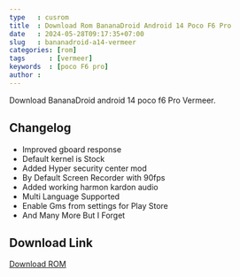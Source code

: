 ```yaml
---
type   : cusrom
title  : Download Rom BananaDroid Android 14 Poco F6 Pro 
date   : 2024-05-28T09:17:35+07:00
slug   : bananadroid-a14-vermeer
categories: [rom]
tags      : [vermeer]
keywords  : [poco F6 pro]
author : 
---
```


Download BananaDroid android 14 poco f6 Pro Vermeer.


## Changelog
- Improved gboard response
- Default kernel is Stock
- Added Hyper security center mod
- By Default Screen Recorder with 90fps
- Added working harmon kardon audio 
- Multi Language Supported 
- Enable Gms from settings for Play Store 
- And Many More But I Forget


## Download Link
[Download ROM](/)
